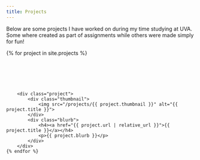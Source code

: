 ```yaml
---
title: Projects
---
```

<style>

    .project-container {
        display: flex;
        flex-wrap: wrap;
        gap: 2vh;
    }

    .project {
        display: flex;
        padding: 4%;
    }

    .project p{
        font-size: small;
    }

    .thumbnail {
        box-shadow: 0 4px 8px 0 rgba(0, 0, 0, 0.2), 0 6px 20px 0 rgba(0, 0, 0, 0.19);
        flex: 1;
        width: 50%;
        height: 50%;
        border-radius: 2%;
        padding: 2%;
    }
    
    .thumbnail img {
        width: 100%;
        height: 100%;
        padding: 1%;
        object-fit: cover;
    }

    .blurb {
        width: 50%;
        height: 50%;
        ;
        flex: 2;
    }

</style>

Below are some projects I have worked on during my time studying at UVA. Some where created as part of assignments while others were made simply for fun!

<div class="project-container">
    {% for project in site.projects %}

        <div class="project">
            <div class="thumbnail">
                <img src="/projects/{{ project.thumbnail }}" alt="{{ project.title }}">
            </div>
            <div class="blurb">
                <h4><a href="{{ project.url | relative_url }}">{{ project.title }}</a></h4>
                <p>{{ project.blurb }}</p>
            </div>
        </div>
    {% endfor %}

</div>